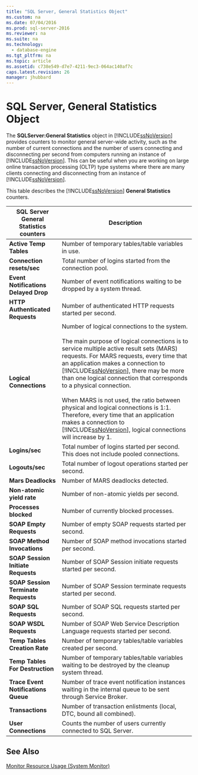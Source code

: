 ```yaml
---
title: "SQL Server, General Statistics Object"
ms.custom: na
ms.date: 07/04/2016
ms.prod: sql-server-2016
ms.reviewer: na
ms.suite: na
ms.technology: 
  - database-engine
ms.tgt_pltfrm: na
ms.topic: article
ms.assetid: c738e549-d7e7-4211-9ec3-064ac140af7c
caps.latest.revision: 26
manager: jhubbard
---
```

# SQL Server, General Statistics Object
The **SQLServer:General Statistics** object in [!INCLUDE[ssNoVersion](../../Topics/TopicNameContainA/includes/ssNoVersion_md.md)] provides counters to monitor general server-wide activity, such as the number of current connections and the number of users connecting and disconnecting per second from computers running an instance of [!INCLUDE[ssNoVersion](../../Topics/TopicNameContainA/includes/ssNoVersion_md.md)]. This can be useful when you are working on large online transaction processing (OLTP) type systems where there are many clients connecting and disconnecting from an instance of [!INCLUDE[ssNoVersion](../../Topics/TopicNameContainA/includes/ssNoVersion_md.md)].  
  
 This table describes the [!INCLUDE[ssNoVersion](../../Topics/TopicNameContainA/includes/ssNoVersion_md.md)] **General Statistics** counters.  
  
|SQL Server General Statistics counters|Description|  
|--------------------------------------------|-----------------|  
|**Active Temp Tables**|Number of temporary tables/table variables in use.|  
|**Connection resets/sec**|Total number of logins started from the connection pool.|  
|**Event Notifications Delayed Drop**|Number of event notifications waiting to be dropped by a system thread.|  
|**HTTP Authenticated Requests**|Number of authenticated HTTP requests started per second.|  
|**Logical Connections**|Number of logical connections to the system.<br /><br /> The main purpose of logical connections is to service multiple active result sets (MARS) requests. For MARS requests, every time that an application makes a connection to [!INCLUDE[ssNoVersion](../../Topics/TopicNameContainA/includes/ssNoVersion_md.md)], there may be more than one logical connection that corresponds to a physical connection.<br /><br /> When MARS is not used, the ratio between physical and logical connections is 1:1. Therefore, every time that an application makes a connection to [!INCLUDE[ssNoVersion](../../Topics/TopicNameContainA/includes/ssNoVersion_md.md)], logical connections will increase by 1.|  
|**Logins/sec**|Total number of logins started per second. This does not include pooled connections.|  
|**Logouts/sec**|Total number of logout operations started per second.|  
|**Mars Deadlocks**|Number of MARS deadlocks detected.|  
|**Non-atomic yield rate**|Number of non-atomic yields per second.|  
|**Processes blocked**|Number of currently blocked processes.|  
|**SOAP Empty Requests**|Number of empty SOAP requests started per second.|  
|**SOAP Method Invocations**|Number of SOAP method invocations started per second.|  
|**SOAP Session Initiate Requests**|Number of SOAP Session initiate requests started per second.|  
|**SOAP Session Terminate Requests**|Number of SOAP Session terminate requests started per second.|  
|**SOAP SQL Requests**|Number of SOAP SQL requests started per second.|  
|**SOAP WSDL Requests**|Number of SOAP Web Service Description Language requests started per second.|  
|**Temp Tables Creation Rate**|Number of temporary tables/table variables created per second.|  
|**Temp Tables For Destruction**|Number of temporary tables/table variables waiting to be destroyed by the cleanup system thread.|  
|**Trace Event Notifications Queue**|Number of trace event notification instances waiting in the internal queue to be sent through Service Broker.|  
|**Transactions**|Number of transaction enlistments (local, DTC, bound all combined).|  
|**User Connections**|Counts the number of users currently connected to SQL Server.|  
  
## See Also  
 [Monitor Resource Usage (System Monitor)](../../Topics/TopicNameNotContainA/Monitor-Resource-Usage--System-Monitor-.md)